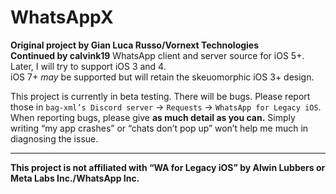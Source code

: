 # WhatsAppX
**Original project by Gian Luca Russo/Vornext Technologies**  
**Continued by calvink19**
WhatsApp client and server source for iOS 5+.  
Later, I will try to support iOS 3 and 4.  
iOS 7+ *may* be supported but will retain the skeuomorphic iOS 3+ design.

This project is currently in beta testing. There will be bugs. Please report those in `bag-xml’s Discord server` -> `Requests` -> `WhatsApp for Legacy iOS`. When reporting bugs, please give **as much detail as you can.** Simply writing “my app crashes” or “chats don’t pop up” won’t help me much in diagnosing the issue.

***

**This project is not affiliated with “WA for Legacy iOS” by Alwin Lubbers or Meta Labs Inc./WhatsApp Inc.**